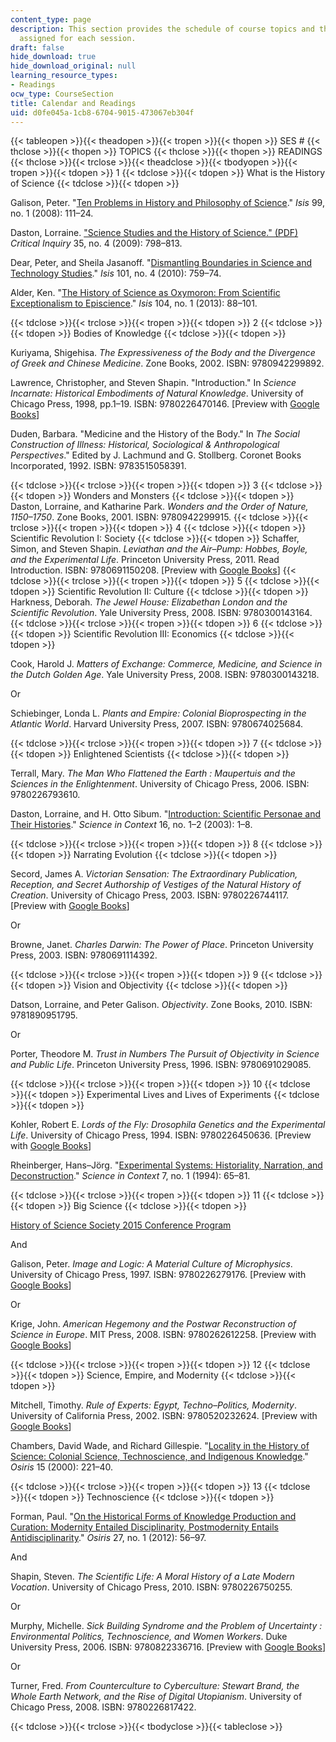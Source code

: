 ```yaml
---
content_type: page
description: This section provides the schedule of course topics and the list of readings
  assigned for each session.
draft: false
hide_download: true
hide_download_original: null
learning_resource_types:
- Readings
ocw_type: CourseSection
title: Calendar and Readings
uid: d0fe045a-1cb8-6704-9015-473067eb304f
---
```

{{< tableopen >}}{{< theadopen >}}{{< tropen >}}{{< thopen >}}
SES #
{{< thclose >}}{{< thopen >}}
TOPICS
{{< thclose >}}{{< thopen >}}
READINGS
{{< thclose >}}{{< trclose >}}{{< theadclose >}}{{< tbodyopen >}}{{< tropen >}}{{< tdopen >}}
1
{{< tdclose >}}{{< tdopen >}}
What is the History of Science
{{< tdclose >}}{{< tdopen >}}

Galison, Peter. "[Ten Problems in History and Philosophy of Science](http://dx.doi.org/10.1086/587536)." *Isis* 99, no. 1 (2008): 111–24.

Daston, Lorraine. ["Science Studies and the History of Science." (PDF)](http://blog.wbkolleg.unibe.ch/wp-content/uploads/Daston_2009.pdf) *Critical Inquiry* 35, no. 4 (2009): 798–813.

Dear, Peter, and Sheila Jasanoff. "[Dismantling Boundaries in Science and Technology Studies](http://dx.doi.org/10.1086/657475)." *Isis* 101, no. 4 (2010): 759–74.

Alder, Ken. "[The History of Science as Oxymoron: From Scientific Exceptionalism to Episcience](http://dx.doi.org/10.1086/669889)." *Isis* 104, no. 1 (2013): 88–101.

{{< tdclose >}}{{< trclose >}}{{< tropen >}}{{< tdopen >}}
2
{{< tdclose >}}{{< tdopen >}}
Bodies of Knowledge
{{< tdclose >}}{{< tdopen >}}

Kuriyama, Shigehisa. *The Expressiveness of the Body and the Divergence of Greek and Chinese Medicine*. Zone Books, 2002. ISBN: 9780942299892.

Lawrence, Christopher, and Steven Shapin. "Introduction." In *Science Incarnate: Historical Embodiments of Natural Knowledge*. University of Chicago Press, 1998, pp.1–19. ISBN: 9780226470146. \[Preview with [Google Books](http://books.google.com/books?id=5ob7X5RR5oQC&pg=PA1#v=onepage)\]

Duden, Barbara. "Medicine and the History of the Body." In *The Social Construction of Illness: Historical, Sociological & Anthropological Perspectives*." Edited by J. Lachmund and G. Stollberg. Coronet Books Incorporated, 1992. ISBN: 9783515058391.

{{< tdclose >}}{{< trclose >}}{{< tropen >}}{{< tdopen >}}
3
{{< tdclose >}}{{< tdopen >}}
Wonders and Monsters
{{< tdclose >}}{{< tdopen >}}
Daston, Lorraine, and Katharine Park. *Wonders and the Order of Nature, 1150–1750*. Zone Books, 2001. ISBN: 9780942299915.
{{< tdclose >}}{{< trclose >}}{{< tropen >}}{{< tdopen >}}
4
{{< tdclose >}}{{< tdopen >}}
Scientific Revolution I: Society
{{< tdclose >}}{{< tdopen >}}
Schaffer, Simon, and Steven Shapin. *Leviathan and the Air–Pump: Hobbes, Boyle, and the Experimental Life*. Princeton University Press, 2011. Read Introduction. ISBN: 9780691150208. \[Preview with [Google Books](http://books.google.com/books?id=nK7aQEgV1pUC&printsec=frontcover)\]
{{< tdclose >}}{{< trclose >}}{{< tropen >}}{{< tdopen >}}
5
{{< tdclose >}}{{< tdopen >}}
Scientific Revolution II: Culture
{{< tdclose >}}{{< tdopen >}}
Harkness, Deborah. *The Jewel House: Elizabethan London and the Scientific Revolution*. Yale University Press, 2008. ISBN: 9780300143164.
{{< tdclose >}}{{< trclose >}}{{< tropen >}}{{< tdopen >}}
6
{{< tdclose >}}{{< tdopen >}}
Scientific Revolution III: Economics
{{< tdclose >}}{{< tdopen >}}

Cook, Harold J. *Matters of Exchange: Commerce, Medicine, and Science in the Dutch Golden Age*. Yale University Press, 2008. ISBN: 9780300143218.

Or

Schiebinger, Londa L. *Plants and Empire: Colonial Bioprospecting in the Atlantic World*. Harvard University Press, 2007. ISBN: 9780674025684.

{{< tdclose >}}{{< trclose >}}{{< tropen >}}{{< tdopen >}}
7
{{< tdclose >}}{{< tdopen >}}
Enlightened Scientists
{{< tdclose >}}{{< tdopen >}}

Terrall, Mary. *The Man Who Flattened the Earth : Maupertuis and the Sciences in the Enlightenment*. University of Chicago Press, 2006. ISBN: 9780226793610.

Daston, Lorraine, and H. Otto Sibum. "[Introduction: Scientific Personae and Their Histories](http://dx.doi.org/10.1017/S026988970300067X)." *Science in Context* 16, no. 1–2 (2003): 1–8.

{{< tdclose >}}{{< trclose >}}{{< tropen >}}{{< tdopen >}}
8
{{< tdclose >}}{{< tdopen >}}
Narrating Evolution
{{< tdclose >}}{{< tdopen >}}

Secord, James A. *Victorian Sensation: The Extraordinary Publication, Reception, and Secret Authorship of Vestiges of the Natural History of Creation*. University of Chicago Press, 2003. ISBN: 9780226744117. \[Preview with [Google Books](http://books.google.com/books?id=1RlJAgAAQBAJ&printsec=frontcover)\]

Or

Browne, Janet. *Charles Darwin: The Power of Place*. Princeton University Press, 2003. ISBN: 9780691114392.

{{< tdclose >}}{{< trclose >}}{{< tropen >}}{{< tdopen >}}
9
{{< tdclose >}}{{< tdopen >}}
Vision and Objectivity
{{< tdclose >}}{{< tdopen >}}

Datson, Lorraine, and Peter Galison. *Objectivity*. Zone Books, 2010. ISBN: 9781890951795.

Or

Porter, Theodore M. *Trust in Numbers The Pursuit of Objectivity in Science and Public Life*. Princeton University Press, 1996. ISBN: 9780691029085.

{{< tdclose >}}{{< trclose >}}{{< tropen >}}{{< tdopen >}}
10
{{< tdclose >}}{{< tdopen >}}
Experimental Lives and Lives of Experiments
{{< tdclose >}}{{< tdopen >}}

Kohler, Robert E. *Lords of the Fly: Drosophila Genetics and the Experimental Life*. University of Chicago Press, 1994. ISBN: 9780226450636. \[Preview with [Google Books](http://books.google.com/books?id=J57ht8TPP74C&printsec=frontcover)\]

Rheinberger, Hans–Jörg. "[Experimental Systems: Historiality, Narration, and Deconstruction](http://dx.doi.org/10.1017/S0269889700001599)." *Science in Context* 7, no. 1 (1994): 65–81.

{{< tdclose >}}{{< trclose >}}{{< tropen >}}{{< tdopen >}}
11
{{< tdclose >}}{{< tdopen >}}
Big Science
{{< tdclose >}}{{< tdopen >}}

[History of Science Society 2015 Conference Program](https://hssonline.org/page/futurepastmeetings)

And

Galison, Peter. *Image and Logic: A Material Culture of Microphysics*. University of Chicago Press, 1997. ISBN: 9780226279176. \[Preview with [Google Books](http://books.google.com/books?id=6Gcu92U8CwYC&printsec=frontcover)\]

Or

Krige, John. *American Hegemony and the Postwar Reconstruction of Science in Europe*. MIT Press, 2008. ISBN: 9780262612258. \[Preview with [Google Books](http://books.google.com/books?id=Oekybw092moC&printsec=frontcover)\]

{{< tdclose >}}{{< trclose >}}{{< tropen >}}{{< tdopen >}}
12
{{< tdclose >}}{{< tdopen >}}
Science, Empire, and Modernity
{{< tdclose >}}{{< tdopen >}}

Mitchell, Timothy. *Rule of Experts: Egypt, Techno–Politics, Modernity*. University of California Press, 2002. ISBN: 9780520232624. \[Preview with [Google Books](http://books.google.com/books?id=B_RyU1Z4AwIC&printsec=frontcover)\]

Chambers, David Wade, and Richard Gillespie. "[Locality in the History of Science: Colonial Science, Technoscience, and Indigenous Knowledge](http://www.jstor.org/stable/301950)." *Osiris* 15 (2000): 221–40.

{{< tdclose >}}{{< trclose >}}{{< tropen >}}{{< tdopen >}}
13
{{< tdclose >}}{{< tdopen >}}
Technoscience
{{< tdclose >}}{{< tdopen >}}

Forman, Paul. "[On the Historical Forms of Knowledge Production and Curation: Modernity Entailed Disciplinarity, Postmodernity Entails Antidisciplinarity](http://www.jstor.org/stable/10.1086/667823)." *Osiris* 27, no. 1 (2012): 56–97.

And

Shapin, Steven. *The Scientific Life: A Moral History of a Late Modern Vocation*. University of Chicago Press, 2010. ISBN: 9780226750255.

Or

Murphy, Michelle. *Sick Building Syndrome and the Problem of Uncertainty : Environmental Politics, Technoscience, and Women Workers*. Duke University Press, 2006. ISBN: 9780822336716. \[Preview with [Google Books](http://books.google.com/books?id=GwEcFRhKh-MC&printsec=frontcover)\]

Or

Turner, Fred. *From Counterculture to Cyberculture: Stewart Brand, the Whole Earth Network, and the Rise of Digital Utopianism*. University of Chicago Press, 2008. ISBN: 9780226817422.

{{< tdclose >}}{{< trclose >}}{{< tbodyclose >}}{{< tableclose >}}